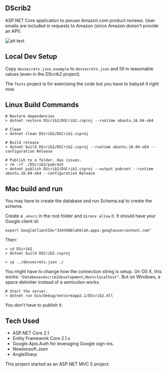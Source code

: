 
## DScrib2

ASP.NET Core application to peruse Amazon.com product reviews. User emails are included in requests to Amazon
(since Amazon doesn't provide an API).

![alt text](https://github.com/mikedll/dscrib2/raw/d58704960f6edcc10e49bac7be892055e9774c92/sample.png)

## Local Dev Setup

Copy `devsecrets.json.example` to `devsecrets.json` and fill in reasonable values (even in the DScrib2 project).

The `Tests` project is for exercising the code but you have to babysit it right now.

## Linux Build Commands

    # Restore dependencies
    > dotnet restore DScrib2/DSCrib2.csproj --runtime ubuntu.16.04-x64
    
    # Clean
    > dotnet clean DScrib2/DSCrib2.csproj
    
    # Build release    
    > dotnet build DScrib2/DSCrib2.csproj --runtime ubuntu.16.04-x64 --configuration Release
    
    # Publish to a folder. Has issues.
    > rm -rf ./DScrib2/pubroot
    > dotnet publish DScrib2/DSCrib2.csproj --output pubroot --runtime ubuntu.16.04-x64 --configuration Release

## Mac build and run

You may have to create the database and run Schema.sql to create the schema.

Create a `.envrc` in the root folder and `direnv allow` it. It should have your Google client id:

    export GoogleClientId="334348blahblah.apps.googleusercontent.com"

Then:

    > cd DScrib2
    > dotnet build DSCrib2.csproj

    > cp ../devsecrets.json ./
    
You might have to change how the connection string is setup. On OS X, this works: `"Database=dscrib2development;Host=localhost"`. But on Windows, a space delimiter instead of a semicolon works.
    
    # Start the server.
    > dotnet run bin/Debug/netcoreapp2.1/DScrib2.dll

You don't have to publish it.

## Tech Used

  - ASP.NET Core 2.1
  - Entity Framework Core 2.1.x
  - Google.Apis.Auth for leveraging Google sign-ins.
  - Newtonsoft.Json
  - AngleSharp

This project started as an ASP.NET MVC 5 project.

